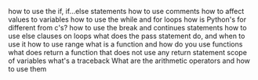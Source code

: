 how to use the if, if...else statements
how to use comments
how to affect values to variables
how to use the while and for loops
how is Python's for different from c's?
how to use the break and continues statements
how to use else clauses on loops
what does the pass statement do, and when to use it
how to use range
what is a function and how do you use functions
what does return a function that does not use any return statement
scope of variables
what's a traceback
What are the arithmetic operators and how to use them
